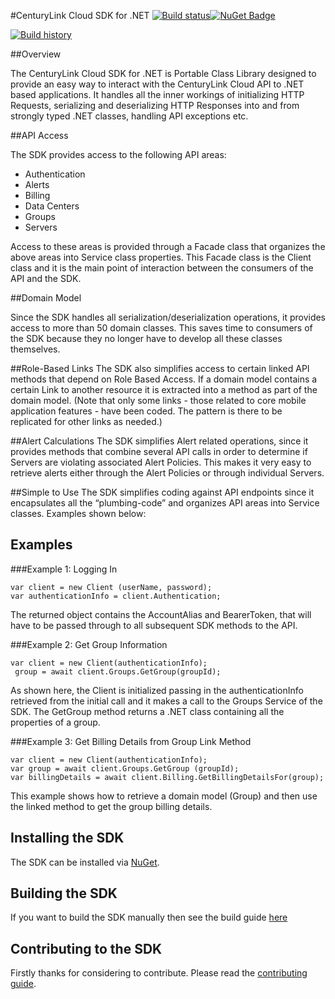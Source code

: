 #CenturyLink Cloud SDK for .NET
[![Build status](https://ci.appveyor.com/api/projects/status/uex68spl31b6jvks?svg=true)](https://ci.appveyor.com/project/richardcase/clc-net-sdk)[![NuGet Badge](https://buildstats.info/nuget/CenturyLink.Cloud.SDK)](https://www.nuget.org/packages/CenturyLink.Cloud.SDK/)

[![Build history](https://buildstats.info/appveyor/chart/richardcase/clc-net-sdk)](https://ci.appveyor.com/project/richardcase/clc-net-sdk/history)

##Overview

The CenturyLink Cloud SDK for .NET is Portable Class Library designed to provide an easy way to interact with the CenturyLink Cloud API to .NET based applications. It handles all the inner workings of initializing HTTP Requests, serializing and deserializing HTTP Responses into and from strongly typed .NET classes, handling API exceptions etc.

##API Access

The SDK provides access to the following API areas:
* Authentication
* Alerts
* Billing
* Data Centers
* Groups
* Servers

Access to these areas is provided through a Facade class that organizes the above areas into Service class properties. This Facade class is the Client class and it is the main point of interaction between the consumers of the API and the SDK.

##Domain Model

Since the SDK handles all serialization/deserialization operations, it provides access to more than 50 domain classes. This saves time to consumers of the SDK because they no longer have to develop all these classes themselves.

##Role-Based Links
The SDK also simplifies access to certain linked API methods that depend on Role Based Access. If a domain model contains a certain Link to another resource it is extracted into a method as part of the domain model. (Note that only some links - those related to core mobile application features - have been coded. The pattern is there to be replicated for other links as needed.)

##Alert Calculations
The SDK simplifies Alert related operations, since it provides methods that combine several API calls in order to determine if Servers are violating associated Alert Policies. This makes it very easy to retrieve alerts either through the Alert Policies or through individual Servers.

##Simple to Use
The SDK simplifies coding against API endpoints since it encapsulates all the “plumbing-code” and organizes API areas into Service classes. Examples shown below:

## Examples

###Example 1: Logging In

```
var client = new Client (userName, password);
var authenticationInfo = client.Authentication;
```

The returned object contains the AccountAlias and BearerToken, that will have to be passed through to all subsequent SDK methods to the API.

###Example 2: Get Group Information

```
var client = new Client(authenticationInfo);
 group = await client.Groups.GetGroup(groupId);
```

As shown here, the Client is initialized passing in the authenticationInfo retrieved from the initial call and it makes a call to the Groups Service of the SDK. The GetGroup method returns a .NET class containing all the properties of a group. 

###Example 3: Get Billing Details from Group Link Method

```
var client = new Client(authenticationInfo);
var group = await client.Groups.GetGroup (groupId);
var billingDetails = await client.Billing.GetBillingDetailsFor(group);
```

This example shows how to retrieve a domain model (Group) and then use the linked method to get the group billing details.

## Installing the SDK
The SDK can be installed via [NuGet](https://www.nuget.org/packages/CenturyLink.Cloud.SDK/).

## Building the SDK
If you want to build the SDK manually then see the build guide [here](BUILDING.md)

## Contributing to the SDK
Firstly thanks for considering to contribute. Please read the [contributing guide](CONTRIBUTING.md).
